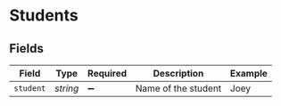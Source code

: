 # Students


## Fields

| Field               | Type                | Required            | Description         | Example             |
| ------------------- | ------------------- | ------------------- | ------------------- | ------------------- |
| `student`           | *string*            | :heavy_minus_sign:  | Name of the student | Joey                |